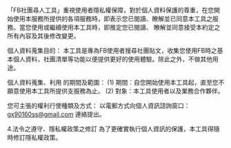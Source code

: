 「FB社團尋人工具」重視使用者隱私權保障，對於個人資料保護的尊重，在您開始使用本服務所提供的各項服務時，即表示您已閱讀、瞭解並已同意本工具之服務。當您使用或繼續使用本工具時，即推定您已閱讀、 瞭解並同意接受本約定之所有內容及其後修改變更。

個人資料蒐集目的： 本工具是專為FB使用者搜尋社團貼文，收集您使用FB時之基本個人資料，社團清單等功能以便提供更好的使用體驗。除此之外，不做其他用途。

個人資料蒐集、利用 的期間及範圍： (1) 期間：自您開始使用本工具起，直至您不願意使用本工具所提供支服務為止。 (2) 對象：本工具使用者以及業務合作夥伴。

您可主張的權利行使種類及方式： 以電郵方式向個人資訊諮詢窗口： gx90160ss@gmail.com 連絡提出。

4.法令之遵守、隱私權政策之修訂 為了更確實執行個人資訊的保護，本工具得隨時修訂隱私權政策。
